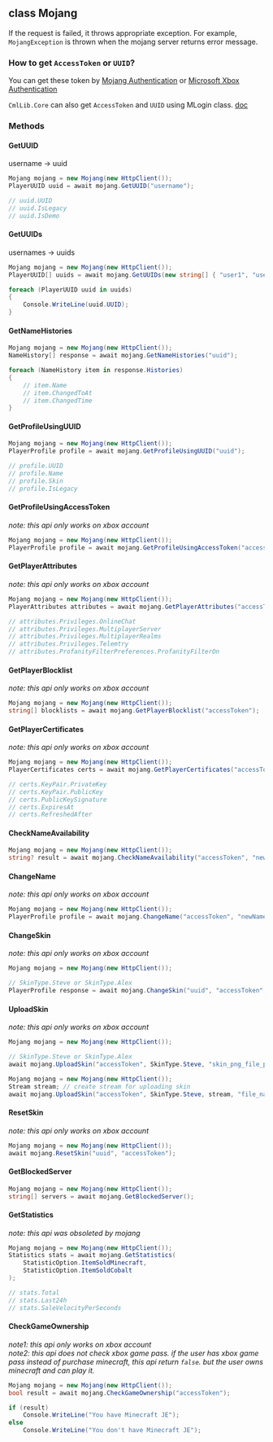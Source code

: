 ## class Mojang

If the request is failed, it throws appropriate exception. For example, `MojangException` is thrown when the mojang server returns error message.

### How to get `AccessToken` or `UUID`?

You can get these token by [Mojang Authentication](./MojangAuth.md) or [Microsoft Xbox Authentication](./XboxAuthentication.md)

`CmlLib.Core` can also get `AccessToken` and `UUID` using MLogin class. [doc](https://github.com/CmlLib/CmlLib.Core/wiki/Login-and-Sessions)

### Methods

#### GetUUID

username -> uuid

```csharp
Mojang mojang = new Mojang(new HttpClient());
PlayerUUID uuid = await mojang.GetUUID("username");

// uuid.UUID
// uuid.IsLegacy
// uuid.IsDemo
```

#### GetUUIDs

usernames -> uuids

```csharp
Mojang mojang = new Mojang(new HttpClient());
PlayerUUID[] uuids = await mojang.GetUUIDs(new string[] { "user1", "user2" });

foreach (PlayerUUID uuid in uuids)
{
    Console.WriteLine(uuid.UUID);
}
```

#### GetNameHistories
```csharp
Mojang mojang = new Mojang(new HttpClient());
NameHistory[] response = await mojang.GetNameHistories("uuid");

foreach (NameHistory item in response.Histories)
{
    // item.Name
    // item.ChangedToAt
    // item.ChangedTime
}
```

#### GetProfileUsingUUID

```csharp
Mojang mojang = new Mojang(new HttpClient());
PlayerProfile profile = await mojang.GetProfileUsingUUID("uuid");

// profile.UUID
// profile.Name
// profile.Skin
// profile.IsLegacy
```

#### GetProfileUsingAccessToken

*note: this api only works on xbox account*

```csharp
Mojang mojang = new Mojang(new HttpClient());
PlayerProfile profile = await mojang.GetProfileUsingAccessToken("accessToken");
```

#### GetPlayerAttributes

*note: this api only works on xbox account*

```csharp
Mojang mojang = new Mojang(new HttpClient());
PlayerAttributes attributes = await mojang.GetPlayerAttributes("accessToken");

// attributes.Privileges.OnlineChat
// attributes.Privileges.MultiplayerServer
// attributes.Privileges.MultiplayerRealms
// attributes.Privileges.Telemtry
// attributes.ProfanityFilterPreferences.ProfanityFilterOn
```

#### GetPlayerBlocklist

*note: this api only works on xbox account*

```csharp
Mojang mojang = new Mojang(new HttpClient());
string[] blocklists = await mojang.GetPlayerBlocklist("accessToken");
```

#### GetPlayerCertificates

*note: this api only works on xbox account*

```csharp
Mojang mojang = new Mojang(new HttpClient());
PlayerCertificates certs = await mojang.GetPlayerCertificates("accessToken");

// certs.KeyPair.PrivateKey
// certs.KeyPair.PublicKey
// certs.PublicKeySignature
// certs.ExpiresAt
// certs.RefreshedAfter
```

#### CheckNameAvailability

```csharp
Mojang mojang = new Mojang(new HttpClient());
string? result = await mojang.CheckNameAvailability("accessToken", "newName");
```

#### ChangeName

*note: this api only works on xbox account*

```csharp
Mojang mojang = new Mojang(new HttpClient());
PlayerProfile profile = await mojang.ChangeName("accessToken", "newName");
```

#### ChangeSkin

*note: this api only works on xbox account*

```csharp
Mojang mojang = new Mojang(new HttpClient());

// SkinType.Steve or SkinType.Alex
PlayerProfile response = await mojang.ChangeSkin("uuid", "accessToken", SkinType.Steve, "skinUrl");
```

#### UploadSkin

*note: this api only works on xbox account*

```csharp
Mojang mojang = new Mojang(new HttpClient());

// SkinType.Steve or SkinType.Alex
await mojang.UploadSkin("accessToken", SkinType.Steve, "skin_png_file_path");
```
```csharp
Mojang mojang = new Mojang(new HttpClient());
Stream stream; // create stream for uploading skin
await mojang.UploadSkin("accessToken", SkinType.Steve, stream, "file_name");
```

#### ResetSkin

*note: this api only works on xbox account*

```csharp
Mojang mojang = new Mojang(new HttpClient());
await mojang.ResetSkin("uuid", "accessToken");
```

#### GetBlockedServer

```csharp
Mojang mojang = new Mojang(new HttpClient());
string[] servers = await mojang.GetBlockedServer();
```

#### GetStatistics

*note: this api was obsoleted by mojang*

```csharp
Mojang mojang = new Mojang(new HttpClient());
Statistics stats = await mojang.GetStatistics(
    StatisticOption.ItemSoldMinecraft,
    StatisticOption.ItemSoldCobalt
);

// stats.Total
// stats.Last24h
// stats.SaleVelocityPerSeconds
```

#### CheckGameOwnership

*note1: this api only works on xbox account*  
*note2: this api does not check xbox game pass. if the user has xbox game pass instead of purchase minecraft, this api return `false`. but the user owns minecraft and can play it.*

```csharp
Mojang mojang = new Mojang(new HttpClient());
bool result = await mojang.CheckGameOwnership("accessToken");

if (result)
    Console.WriteLine("You have Minecraft JE");
else
    Console.WriteLine("You don't have Minecraft JE");
```
